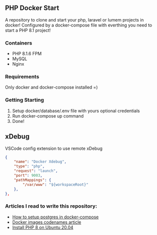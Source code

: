 ## PHP Docker Start
A repository to clone and start your php, laravel or lumem projects in docker!
Configured by a docker-compose file with everthing you need to start a PHP 8.1 project!

### Containers
 - PHP 8.1.6 FPM
 - MySQL
 - Nginx

### Requirements
Only docker and docker-compose installed =)

### Getting Starting
 1. Setup docker/database/.env file with yours optional credentials
 2. Run docker-compose up command
 3. Done!

## xDebug

VSCode config extension to use remote xDebug

```json
{
    "name": "Docker Xdebug",
    "type": "php",
    "request": "launch",
    "port": 9003,
    "pathMappings": {
        "/var/www": "${workspaceRoot}" 
    },
},
```

### Articles I read to write this repository:
* [How to setup postgres in docker-compose](https://herewecode.io/blog/create-a-postgresql-database-using-docker-compose/)
* [Docker images codenames article](https://medium.com/swlh/alpine-slim-stretch-buster-jessie-bullseye-bookworm-what-are-the-differences-in-docker-62171ed4531d)
* [Install PHP 8 on Ubuntu 20.04](https://medium.com/techiediaries-com/install-php-8-on-ubuntu-20-04-b53f76ef1d62)